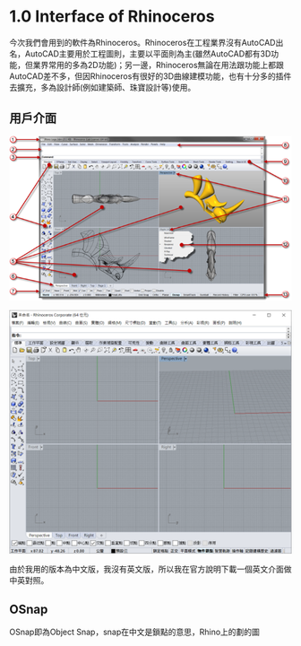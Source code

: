 # 1.0 Interface of Rhinoceros

今次我們會用到的軟件為Rhinoceros。Rhinoceros在工程業界沒有AutoCAD出名，AutoCAD主要用於工程圖則，主要以平面則為主(雖然AutoCAD都有3D功能，但業界常用的多為2D功能)；另一邊，Rhinoceros無論在用法跟功能上都跟AutoCAD差不多，但因Rhinoceros有很好的3D曲線建模功能，也有十分多的插件去擴充，多為設計師(例如建築師、珠寶設計等)使用。



## 用戶介面

![img](rhinowindow_parts_thumb_700_0.png)

![image-20220322091758491](image-20220322091758491.png)

由於我用的版本為中文版，我沒有英文版，所以我在官方說明下載一個英文介面做中英對照。

## OSnap

OSnap即為Object Snap，snap在中文是鎖點的意思，Rhino上的劃的圖